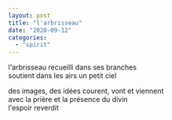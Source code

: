 ```yaml
---
layout: post
title: "l'arbrisseau"
date: "2020-09-12"
categories:
  - "spirit"
---
```


l'arbrisseau recueilli dans ses branches  
soutient dans les airs un petit ciel

des images, des idées courent, vont et viennent  
avec la prière et la présence du divin  
l'espoir reverdit  
